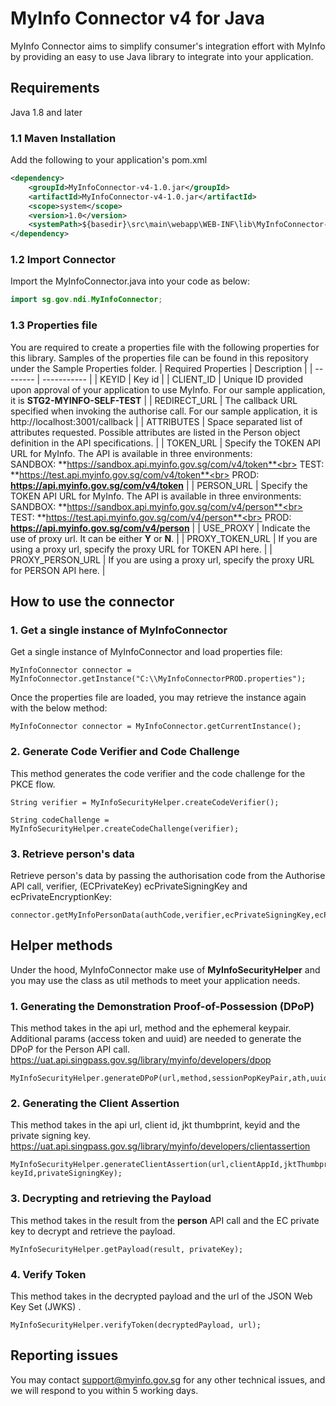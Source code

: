 # MyInfo Connector v4 for Java

MyInfo Connector aims to simplify consumer's integration effort with MyInfo by providing an easy to use Java library to integrate into your application.

## Requirements

Java 1.8 and later

### 1.1 Maven Installation

Add the following to your application's pom.xml

```xml
<dependency>
	<groupId>MyInfoConnector-v4-1.0.jar</groupId>
	<artifactId>MyInfoConnector-v4-1.0.jar</artifactId>
	<scope>system</scope>
	<version>1.0</version>
	<systemPath>${basedir}\src\main\webapp\WEB-INF\lib\MyInfoConnector-v4-1.0.jar</systemPath>
</dependency>
```

### 1.2 Import Connector

Import the MyInfoConnector.java into your code as below:

```java
import sg.gov.ndi.MyInfoConnector;
```

### 1.3 Properties file
You are required to create a properties file with the following properties for this library. Samples of the properties file can be found in this repository under the Sample Properties folder.
| Required Properties | Description |
| -------- | ----------- |
| KEYID | Key id |
| CLIENT_ID | Unique ID provided upon approval of your application to use MyInfo. For our sample application, it is **STG2-MYINFO-SELF-TEST** |
| REDIRECT_URL | The callback URL specified when invoking the authorise call. For our sample application, it is http://localhost:3001/callback |
| ATTRIBUTES | Space separated list of attributes requested. Possible attributes are listed in the Person object definition in the API specifications. |
| TOKEN_URL | Specify the TOKEN API URL for MyInfo. The API is available in three environments:<br> SANDBOX: **https://sandbox.api.myinfo.gov.sg/com/v4/token**<br> TEST: **https://test.api.myinfo.gov.sg/com/v4/token**<br> PROD:  **https://api.myinfo.gov.sg/com/v4/token** |
| PERSON_URL | Specify the TOKEN API URL for MyInfo. The API is available in three environments:<br> SANDBOX: **https://sandbox.api.myinfo.gov.sg/com/v4/person**<br> TEST: **https://test.api.myinfo.gov.sg/com/v4/person**<br> PROD:  **https://api.myinfo.gov.sg/com/v4/person** |
| USE_PROXY | Indicate the use of proxy url. It can be either **Y** or **N**. |
| PROXY_TOKEN_URL | If you are using a proxy url, specify the proxy URL for TOKEN API here. |
| PROXY_PERSON_URL | If you are using a proxy url, specify the proxy URL for PERSON API here. |

## How to use the connector

### 1. Get a single instance of MyInfoConnector

Get a single instance of MyInfoConnector and load properties file:

```
MyInfoConnector connector = MyInfoConnector.getInstance("C:\\MyInfoConnectorPROD.properties");
```

Once the properties file are loaded, you may retrieve the instance again with the below method:
```
MyInfoConnector connector = MyInfoConnector.getCurrentInstance();
```

### 2. Generate Code Verifier and Code Challenge
This method generates the code verifier and the code challenge for the PKCE flow.
```
String verifier = MyInfoSecurityHelper.createCodeVerifier();
```
```
String codeChallenge = MyInfoSecurityHelper.createCodeChallenge(verifier);
```

### 3. Retrieve person's data
Retrieve person's data by passing the authorisation code from the Authorise API call, verifier, (ECPrivateKey) ecPrivateSigningKey and ecPrivateEncryptionKey:

```
connector.getMyInfoPersonData(authCode,verifier,ecPrivateSigningKey,ecPrivateEncryptionKey);
```

## Helper methods

Under the hood, MyInfoConnector make use of **MyInfoSecurityHelper** and you may use the class as util methods to meet your application needs.

### 1. Generating the Demonstration Proof-of-Possession (DPoP)
This method takes in the api url, method and the ephemeral keypair. Additional params (access token and uuid) are needed to generate the DPoP for the Person API call.
https://uat.api.singpass.gov.sg/library/myinfo/developers/dpop
```
MyInfoSecurityHelper.generateDPoP(url,method,sessionPopKeyPair,ath,uuid);
```

### 2. Generating the Client Assertion
This method takes in the api url, client id, jkt thumbprint, keyid and the private signing key.
https://uat.api.singpass.gov.sg/library/myinfo/developers/clientassertion
```
MyInfoSecurityHelper.generateClientAssertion(url,clientAppId,jktThumbprint, keyId,privateSigningKey);
```

### 3. Decrypting and retrieving the Payload
This method takes in the result from the **person** API call and the EC private key to decrypt and retrieve the payload.
```
MyInfoSecurityHelper.getPayload(result, privateKey);
```

### 4. Verify Token
This method takes in the decrypted payload and the url of the JSON Web Key Set (JWKS) .
```
MyInfoSecurityHelper.verifyToken(decryptedPayload, url);
```

## Reporting issues

You may contact [support@myinfo.gov.sg](mailto:support@myinfo.gov.sg) for any other technical issues, and we will respond to you within 5 working days.